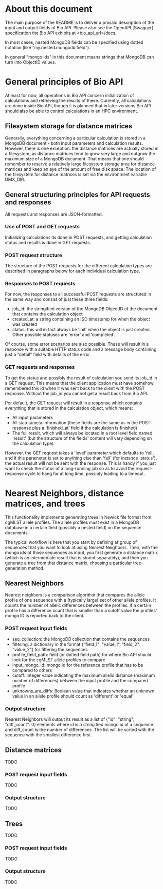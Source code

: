 # About this document
The main purpose of the README is to deliver a prosaic description of the input and output fields of Bio API. Please also see the OpenAPI (Swagger) specification the Bio API exhibits at <bio_api_url>/docs.

In most cases, nested MongoDB fields can be specified using dotted notation (like "my.nested.mongodb.field").

In general "mongo ids" in this document means strings that MongoDB can turn into ObjectID values.

# General principles of Bio API
At least for now, all operations in Bio API concern initialization of calculations and retrieving the results of these. Currently, all calculations are done inside Bio API, though it is planned that in later versions Bio API should also be able to control calculations in an HPC environment.

## Filesystem storage for distance matrices
Generally, everything concerning a particular calculation is stored in a MongoDB document - both input parameters and calculation results. However, there is one exception: the distance matrices are actually stored in a filesystem, as distance matrices tend to grow very large and outgrow the maximum size of a MongoDB document. That means that one should remember to reserve a relatively large filesystem storage area for distance matrices and keep an eye of the amount of free disk space. The location of the filesystem for distance matrices is set via the environment variable DMX_DIR.

## General structuring principles for API requests and responses
All requests and responses are JSON-formatted.

### Use of POST and GET requests
Initializing calculations its done in POST requests, and getting calculation status and results is done in GET requests.

### POST request structure
The structure of the POST requests for the different calculation types are described in paragraphs below for each individual calculation type.

### Responses to POST requests
For now, the responses to all successful POST requests are structured in the same way and consist of just these three fields:

- job_id: the stringified version of the MongoDB ObjectID of the document that contains the calculation object
- created_at: a string containing an ISO timestamp for when the object was created
- status: this will in fact always be 'init' when the object is just created. Other possible statuses are 'error' and 'completed'.

Of course, some error scenarios are also possible. These will result in a response with a suitable HTTP status code and a message body containing just a "detail" field with details of the error.

### GET requests and responses
To get the status and possibly the result of calculation you send its job_id in a GET request. This means that the client application must have somehow remembered this id when it was sent back to the client with the POST response. Without the job_id you cannot get a result back from Bio API.

Per default, the GET request will result in a response which contains everything that is stored in the calculation object, which means:
- All input parameters
- All status/meta information (these fields are the same as in the POST response plus a 'finished_at' field if the calculation is finished)
- The full result, which will always be located in a root level field named 'result' (but the structure of the fields' content will vary depending on the calculation type).

However, the GET request takes a 'level' parameter which defaults to 'full', and if this parameter is set to anything else than 'full' (for instance 'status'), the actual result will not be sent with the response. This is handy if you just want to check the status of a long-running job so as to avoid the request-response cycle to hang for at long time, possibly leading to a timeout.

# Nearest Neighbors, distance matrices, and trees
This functionality implements generating trees in Newick file format from cgMLST allele profiles. The allele profiles must exist in a MongoDB database in a certain field (possibly a nested field) on the sequence documents.

The typical workflow is here that you start by defining af group of sequences that you want to look at using Nearest Neighbors. Then, with the mongo ids of those sequences as input, you first generate a distance matrix (which is an intermediate result that is stored separately), and then you generate a tree from that distance matrix, choosing a particular tree-generation method.

## Nearest Neighbors
Nearest neighbors is a comparison algorithm that compares the allele profile of one sequence with a (typically large) set of other allele profiles. It counts the number of allelic differences between the profiles. If a certain profile has a difference count that is smaller than a cutoff value the profiles' mongo ID is reported back to the client.

### POST request input fields
- seq_collection: the MongoDB collection that contains the sequences
- filtering: a dictionary in the format {"field_1": "value_1", "field_2": "value_2"} for filtering the sequences
- profile_field_path: field (or dotted field path) for where Bio API should look for the cgMLST allele profiles to compare
- input_mongo_id: mongo id for the reference profile that has to be compared to others
- cutoff: integer value indicating the maximum allelic distance (maximum number of differences) between the input profile and the compared profile
- unknowns_are_diffs: Boolean value that indicates whether an unknown value in an allele profile should count as 'different' or 'equal'

### Output structure
Nearest Neighbors will output its result as a list of {"id": "string", "diff_count": 0} elements where id is a stringified mongo id of a sequence and diff_count is the number of differences. The list will be sorted with the sequence with the smallest difference first.

## Distance matrices
TODO

### POST request input fields
TODO

### Output structure
TODO

## Trees
TODO

### POST request input fields
TODO

### Output structure
TODO


